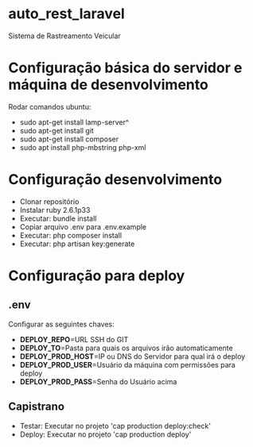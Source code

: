 # auto_rest_laravel
Sistema de Rastreamento Veicular

# Configuração básica do servidor e máquina de desenvolvimento
Rodar comandos ubuntu:
- sudo apt-get install lamp-server^
- sudo apt-get install git
- sudo apt-get install composer
- sudo apt install php-mbstring php-xml

# Configuração desenvolvimento
- Clonar repositório
- Instalar ruby 2.6.1p33
- Executar: bundle install
- Copiar arquivo .env para .env.example
- Executar: php composer install
- Executar: php artisan key:generate

# Configuração para deploy
## .env
Configurar as seguintes chaves:

- **DEPLOY_REPO**=URL SSH do GIT
- **DEPLOY_TO**=Pasta para quais os arquivos irão automaticamente
- **DEPLOY_PROD_HOST**=IP ou DNS do Servidor para qual irá o deploy
- **DEPLOY_PROD_USER**=Usuário da máquina com permissões para deploy
- **DEPLOY_PROD_PASS**=Senha do Usuário acima

## Capistrano
- Testar: Executar no projeto 'cap production deploy:check'
- Deploy: Executar no projeto 'cap production deploy'